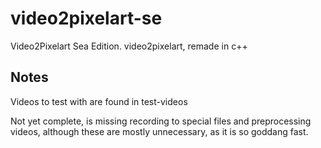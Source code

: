 # video2pixelart-se

Video2Pixelart Sea Edition. video2pixelart, remade in c++

## Notes

Videos to test with are found in test-videos

Not yet complete, is missing recording to special files and preprocessing videos, although these are mostly unnecessary, as it is so goddang fast.
